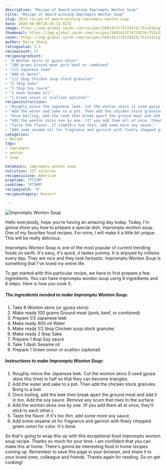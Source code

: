```yaml
---
description: "Recipe of Award-winning Impromptu Wonton Soup"
title: "Recipe of Award-winning Impromptu Wonton Soup"
slug: 2833-recipe-of-award-winning-impromptu-wonton-soup
date: 2020-08-06T20:45:15.827Z
image: https://img-global.cpcdn.com/recipes/5691413774729216/751x532cq70/impromptu-wonton-soup-recipe-main-photo.jpg
thumbnail: https://img-global.cpcdn.com/recipes/5691413774729216/751x532cq70/impromptu-wonton-soup-recipe-main-photo.jpg
cover: https://img-global.cpcdn.com/recipes/5691413774729216/751x532cq70/impromptu-wonton-soup-recipe-main-photo.jpg
author: Mario Sharp
ratingvalue: 3.5
reviewcount: 15
recipeingredient:
- "8 Wonton skins or gyoza skins"
- "100 grams Ground meat pork beef or combined"
- "1/3 Japanese leek"
- "600 ml Water"
- "1/2 tbsp Chicken soup stock granules"
- "2 tbsp Sake"
- "1 tbsp Soy sauce"
- "1 dash Sesame oil"
- "1 Green onion or scallion optional"
recipeinstructions:
- "Roughly mince the Japanese leek. Cut the wonton skins (I used gyoza skins this time) in half so that they can become triangles."
- "Add the water and sake to a pot. Then add the chicken stock granules. Bring to a boil."
- "Once boiling, add the leek then break apart the ground meat and add it in too. Add the soy sauce. Remove any scum that rises to the surface."
- "Add the wonton skins one by one. (If you add them all at once, they&#39;ll stick to each other.)"
- "Taste the flavor. If it&#39;s too thin, add some more soy sauce."
- "Add some sesame oil for fragrance and garnish with finely chopped green onion for color. It&#39;s done."
categories:
- Recipe
tags:
- impromptu
- wonton
- soup

katakunci: impromptu wonton soup 
nutrition: 237 calories
recipecuisine: American
preptime: "PT13M"
cooktime: "PT38M"
recipeyield: "4"
recipecategory: Dessert

---
```



![Impromptu Wonton Soup](https://img-global.cpcdn.com/recipes/5691413774729216/751x532cq70/impromptu-wonton-soup-recipe-main-photo.jpg)

Hello everybody, hope you're having an amazing day today. Today, I'm gonna show you how to prepare a special dish, impromptu wonton soup. One of my favorites food recipes. For mine, I will make it a little bit unique. This will be really delicious.



Impromptu Wonton Soup is one of the most popular of current trending foods on earth. It's easy, it's quick, it tastes yummy. It is enjoyed by millions every day. They are nice and they look fantastic. Impromptu Wonton Soup is something that I've loved my entire life.


To get started with this particular recipe, we have to first prepare a few ingredients. You can have impromptu wonton soup using 9 ingredients and 6 steps. Here is how you cook it.

<!--inarticleads1-->

##### The ingredients needed to make Impromptu Wonton Soup:

1. Take 8 Wonton skins (or gyoza skins)
1. Make ready 100 grams Ground meat (pork, beef, or combined)
1. Prepare 1/3 Japanese leek
1. Make ready 600 ml Water
1. Make ready 1/2 tbsp Chicken soup stock granules
1. Make ready 2 tbsp Sake
1. Prepare 1 tbsp Soy sauce
1. Take 1 dash Sesame oil
1. Prepare 1 Green onion or scallion (optional)




<!--inarticleads2-->

##### Instructions to make Impromptu Wonton Soup:

1. Roughly mince the Japanese leek. Cut the wonton skins (I used gyoza skins this time) in half so that they can become triangles.
1. Add the water and sake to a pot. Then add the chicken stock granules. Bring to a boil.
1. Once boiling, add the leek then break apart the ground meat and add it in too. Add the soy sauce. Remove any scum that rises to the surface.
1. Add the wonton skins one by one. (If you add them all at once, they&#39;ll stick to each other.)
1. Taste the flavor. If it&#39;s too thin, add some more soy sauce.
1. Add some sesame oil for fragrance and garnish with finely chopped green onion for color. It&#39;s done.




So that's going to wrap this up with this exceptional food impromptu wonton soup recipe. Thanks so much for your time. I am confident that you can make this at home. There's gonna be interesting food in home recipes coming up. Remember to save this page in your browser, and share it to your loved ones, colleague and friends. Thanks again for reading. Go on get cooking!
